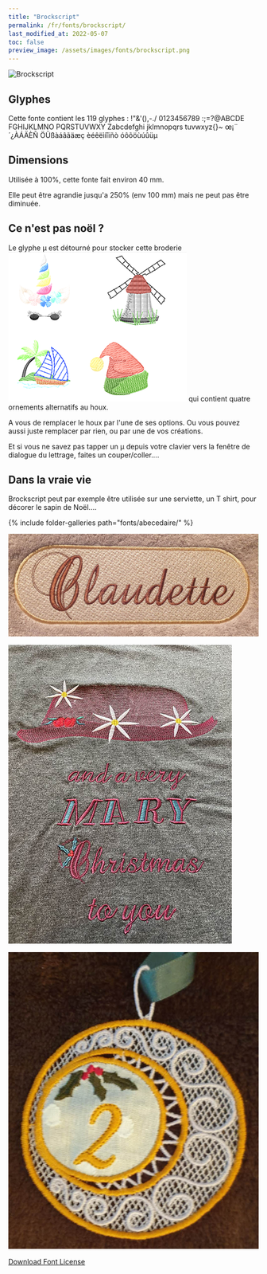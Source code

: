 ```yaml
---
title: "Brockscript"
permalink: /fr/fonts/brockscript/
last_modified_at: 2022-05-07
toc: false
preview_image: /assets/images/fonts/brockscript.png
---
```

![Brockscript](/assets/images/fonts/brockscript.png)

## Glyphes

Cette fonte contient les 119	glyphes :
!"&'(),-./
0123456789
:;=?@ABCDE
FGHIJKLMNO
PQRSTUVWXY
Zabcdefghi
jklmnopqrs
tuvwxyz{}~
œ¡¨´¿ÀÁÄÈÑ
ÖÜßàáâãäæç
èéêëìíîïñò
óôõöùúûüµ

## Dimensions

Utilisée à 100%, cette fonte fait environ 40 mm.

Elle peut être agrandie jusqu'a 250% (env 100 mm)  mais ne peut pas être diminuée.

## Ce n'est pas noël ?
Le glyphe µ est détourné pour stocker cette broderie ![Brockscript](/assets/images/fonts/brockscriptmu.png)
qui contient quatre ornements alternatifs au houx. 

A vous de remplacer le houx par l'une de ses options. 
Ou vous pouvez aussi juste remplacer par rien, ou par une de vos créations.




Et si vous ne savez pas tapper un µ depuis votre clavier vers la fenêtre de dialogue du lettrage, faites un couper/coller....


## Dans la vraie vie

Brockscript peut par exemple être utilisée sur une serviette, un T shirt, pour décorer le sapin de Noël....

{% include folder-galleries path="fonts/abecedaire/" %}

![Tshirt](/assets/images/fonts/brockscript2.jpg)



![Serviette](/assets/images/fonts/brockscript3.jpg)



![0rnement](/assets/images/fonts/brockscript4.jpg)



[Download Font License](https://github.com/inkstitch/inkstitch/tree/main/fonts/Brockscript/LICENSE)

